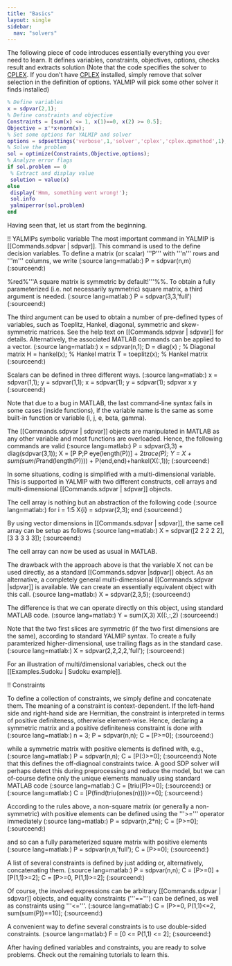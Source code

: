 ```yaml
---
title: "Basics"
layout: single
sidebar:
  nav: "solvers"
---
```


The following piece of code introduces essentially  everything you ever need to learn. It defines variables, constraints, objectives, options, checks result and extracts solution (Note that the code specifies the solver to [CPLEX](/solvers/cplex). If you don't have [CPLEX](/solvers/cplex) installed, simply remove that solver selection in the definition of options. YALMIP will pick some other solver it finds installed)

````matlab
% Define variables
x = sdpvar(2,1);
% Define constraints and objective
Constraints = [sum(x) <= 1, x(1)==0, x(2) >= 0.5];
Objective = x'*x+norm(x);
% Set some options for YALMIP and solver
options = sdpsettings('verbose',1,'solver','cplex','cplex.qpmethod',1);
% Solve the problem
sol = optimize(Constraints,Objective,options);
% Analyze error flags
if sol.problem == 0
 % Extract and display value
 solution = value(x)
else
 display('Hmm, something went wrong!');
 sol.info
 yalmiperror(sol.problem)
end
````

Having seen that, let us start from the beginning.

!! YALMIPs symbolic variable
The most important command in YALMIP is [[Commands.sdpvar | sdpvar]]. This command is used to the define decision variables. To define a matrix (or scalar) '''P''' with '''n''' rows and '''m''' columns, we write
(:source lang=matlab:)
P = sdpvar(n,m)
(:sourceend:) 

%red%'''A square matrix is symmetric by default!'''%%. To obtain a fully parameterized (i.e. not necessarily symmetric) square matrix, a third argument is needed.
(:source lang=matlab:)
P = sdpvar(3,3,'full')
(:sourceend:) 

The third argument can be used to obtain a number of pre-defined types of variables, such as Toeplitz, Hankel, diagonal, symmetric and skew-symmetric matrices. See the help text on [[Commands.sdpvar | sdpvar]] for details. Alternatively, the associated MATLAB commands can be applied to a vector.
(:source lang=matlab:)
x = sdpvar(n,1);
D = diag(x) ;    % Diagonal matrix
H = hankel(x);   % Hankel matrix
T = toeplitz(x); % Hankel matrix
(:sourceend:) 

Scalars can be defined in three different ways.
(:source lang=matlab:)
x = sdpvar(1,1); y = sdpvar(1,1);
x = sdpvar(1);   y = sdpvar(1);
sdpvar x y
(:sourceend:) 

Note that due to a bug in MATLAB, the last command-line syntax fails in some cases (inside functions), if the variable name is the same as some built-in function or variable (i, j, e, beta, gamma).

The [[Commands.sdpvar | sdpvar]] objects are manipulated in MATLAB as any other variable and most functions are overloaded. Hence, the following commands are valid
(:source lang=matlab:)
P = sdpvar(3,3) + diag(sdpvar(3,1));
X = [P P;P eye(length(P))] + 2*trace(P);
Y = X + sum(sum(P*rand(length(P)))) + P(end,end)+hankel(X(:,1));
(:sourceend:) 

In some situations, coding is simplified with a multi-dimensional variable. This is supported in YALMIP with two different constructs, cell arrays and multi-dimensional [[Commands.sdpvar  | sdpvar]] objects.

The cell array is nothing but an abstraction of the following code
(:source lang=matlab:)
for i = 1:5
  X{i} = sdpvar(2,3);
end
(:sourceend:)

By using vector dimensions in [[Commands.sdpvar | sdpvar]], the same cell array can be setup as follows
(:source lang=matlab:)
X = sdpvar([2 2 2 2 2],[3 3 3 3 3]);
(:sourceend:)

The cell array can now be used as usual in MATLAB.

The drawback with the approach above is that the variable X not can be used directly, as a standard [[Commands.sdpvar |sdpvar]] object. As an alternative, a completely general multi-dimensional [[Commands.sdpvar |sdpvar]] is available. We can create an essentially equivalent object with this call. 
(:source lang=matlab:)
X = sdpvar(2,3,5);
(:sourceend:)

The difference is that we can operate directly on this object, using standard MATLAB code.
(:source lang=matlab:)
Y = sum(X,3)
X((:,:,2)
(:sourceend:)

Note that the two first slices are symmetric (if the two first dimensions are the same), according to standard YALMIP syntax. To create a fully paramterized higher-dimensional, use trailing flags as in the standard case.
(:source lang=matlab:)
X = sdpvar(2,2,2,2,'full');
(:sourceend:)

For an illustration of multi/dimensional variables, check out the [[Examples.Sudoku | Sudoku example]].


!! Constraints

To define a collection of constraints, we simply define and concatenate them. The meaning of a constraint is context-dependent. If the left-hand side and right-hand side are Hermitian, the constraint is interpreted in terms of positive definiteness, otherwise element-wise. Hence, declaring a symmetric matrix and a positive definiteness constraint is done with
(:source lang=matlab:)
n = 3;
P = sdpvar(n,n);
C = [P>=0];
(:sourceend:) 

while a symmetric matrix with positive elements is defined with, e.g.,
(:source lang=matlab:)
P = sdpvar(n,n);
C = [P(:)>=0];
(:sourceend:) 
Note that this defines the off-diagnoal constraints twice. A good SDP solver will perhaps detect this during preprocessing and reduce the model, but we can of-course define only the unique elements manually using standard MATLAB code
(:source lang=matlab:)
C = [triu(P)>=0];
(:sourceend:) 
or
(:source lang=matlab:)
C = [P(find(triu(ones(n))))>=0];
(:sourceend:) 

According to the rules above, a non-square matrix (or generally a non-symmetric) with positive elements can be defined using the '''>=''' operator immediately
(:source lang=matlab:)
P = sdpvar(n,2*n);
C = [P>=0];
(:sourceend:) 

and so can a fully parameterized square matrix with positive elements
(:source lang=matlab:)
P = sdpvar(n,n,'full');
C = [P>=0];
(:sourceend:) 

A list of several constraints is defined by just adding or, alternatively, concatenating them.
(:source lang=matlab:)
P = sdpvar(n,n);
C = [P>=0] + [P(1,1)>=2];
C = [P>=0, P(1,1)>=2];
(:sourceend:) 

Of course, the involved expressions can be arbitrary [[Commands.sdpvar | sdpvar]] objects, and equality constraints ('''==''') can be defined, as well as constraints using '''<='''.
(:source lang=matlab:)
C = [P>=0, P(1,1)<=2, sum(sum(P))==10];
(:sourceend:) 

A convenient way to define several constraints is to use double-sided constraints.
(:source lang=matlab:)
F = [0 <= P(1,1) <= 2];
(:sourceend:) 

After having defined variables and constraints, you are ready to solve problems. Check out the remaining tutorials to learn this.
